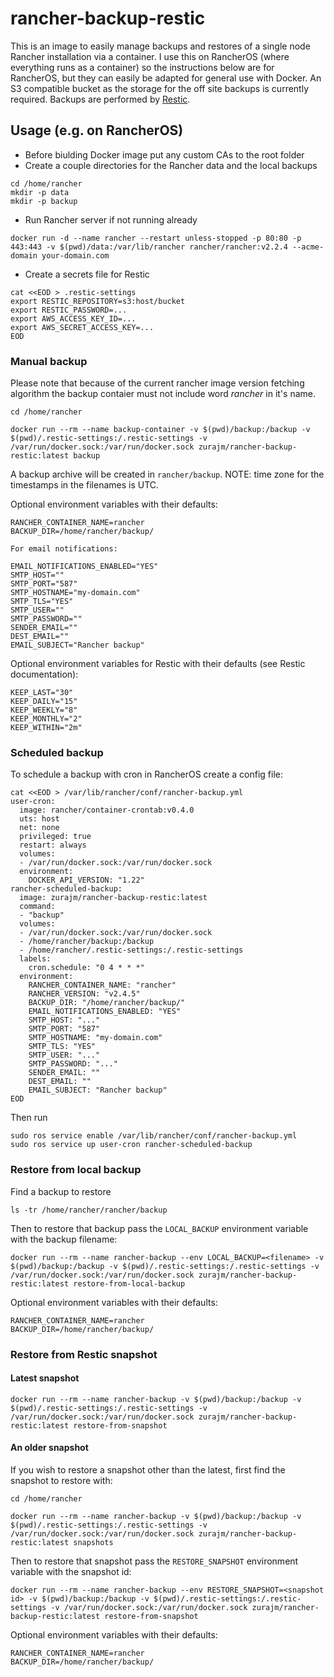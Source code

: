 # rancher-backup-restic

This is an image to easily manage backups and restores of a single node Rancher installation via a container. I use this on RancherOS (where everything runs as a container) so the instructions below are for RancherOS, but they can easily be adapted for general use with Docker. An S3 compatible bucket as the storage for the off site backups is currently required. Backups are performed by [Restic](https://restic.net/).

## Usage (e.g. on RancherOS)

- Before biulding Docker image put any custom CAs to the root folder
- Create a couple directories for the Rancher data and the local backups

```
cd /home/rancher
mkdir -p data
mkdir -p backup
```

- Run Rancher server if not running already

```
docker run -d --name rancher --restart unless-stopped -p 80:80 -p 443:443 -v $(pwd)/data:/var/lib/rancher rancher/rancher:v2.2.4 --acme-domain your-domain.com
```

- Create a secrets file for Restic

```
cat <<EOD > .restic-settings
export RESTIC_REPOSITORY=s3:host/bucket
export RESTIC_PASSWORD=...
export AWS_ACCESS_KEY_ID=...
export AWS_SECRET_ACCESS_KEY=...
EOD
```

### Manual backup
Please note that because of the current rancher image version fetching algorithm the backup contaier must not include word *rancher* in it's name.
```
cd /home/rancher

docker run --rm --name backup-container -v $(pwd)/backup:/backup -v $(pwd)/.restic-settings:/.restic-settings -v /var/run/docker.sock:/var/run/docker.sock zurajm/rancher-backup-restic:latest backup
```

A backup archive will be created in `rancher/backup`. NOTE: time zone for the timestamps in the filenames is UTC.

Optional environment variables with their defaults:

```
RANCHER_CONTAINER_NAME=rancher
BACKUP_DIR=/home/rancher/backup/

For email notifications:

EMAIL_NOTIFICATIONS_ENABLED="YES"
SMTP_HOST=""
SMTP_PORT="587"
SMTP_HOSTNAME="my-domain.com"
SMTP_TLS="YES"
SMTP_USER=""
SMTP_PASSWORD=""
SENDER_EMAIL=""
DEST_EMAIL=""
EMAIL_SUBJECT="Rancher backup"
```

Optional environment variables for Restic with their defaults (see Restic documentation):

```
KEEP_LAST="30"
KEEP_DAILY="15"
KEEP_WEEKLY="8"
KEEP_MONTHLY="2"
KEEP_WITHIN="2m"
```

### Scheduled backup

To schedule a backup with cron in RancherOS create a config file:

```
cat <<EOD > /var/lib/rancher/conf/rancher-backup.yml
user-cron:
  image: rancher/container-crontab:v0.4.0
  uts: host
  net: none
  privileged: true
  restart: always
  volumes:
  - /var/run/docker.sock:/var/run/docker.sock
  environment:
    DOCKER_API_VERSION: "1.22"
rancher-scheduled-backup:
  image: zurajm/rancher-backup-restic:latest
  command:
  - "backup"
  volumes:
  - /var/run/docker.sock:/var/run/docker.sock
  - /home/rancher/backup:/backup
  - /home/rancher/.restic-settings:/.restic-settings
  labels:
    cron.schedule: "0 4 * * *"
  environment:
    RANCHER_CONTAINER_NAME: "rancher"
    RANCHER_VERSION: "v2.4.5"
    BACKUP_DIR: "/home/rancher/backup/"
    EMAIL_NOTIFICATIONS_ENABLED: "YES"
    SMTP_HOST: "..."
    SMTP_PORT: "587"
    SMTP_HOSTNAME: "my-domain.com"
    SMTP_TLS: "YES"
    SMTP_USER: "..."
    SMTP_PASSWORD: "..."
    SENDER_EMAIL: ""
    DEST_EMAIL: ""
    EMAIL_SUBJECT: "Rancher backup"
EOD
```

Then run

```
sudo ros service enable /var/lib/rancher/conf/rancher-backup.yml
sudo ros service up user-cron rancher-scheduled-backup
```

### Restore from local backup

Find a backup to restore

```
ls -tr /home/rancher/rancher/backup
```

Then to restore that backup pass the `LOCAL_BACKUP` environment variable with the backup filename:

```
docker run --rm --name rancher-backup --env LOCAL_BACKUP=<filename> -v $(pwd)/backup:/backup -v $(pwd)/.restic-settings:/.restic-settings -v /var/run/docker.sock:/var/run/docker.sock zurajm/rancher-backup-restic:latest restore-from-local-backup
```

Optional environment variables with their defaults:

```
RANCHER_CONTAINER_NAME=rancher
BACKUP_DIR=/home/rancher/backup/
```


### Restore from Restic snapshot

#### Latest snapshot

```
docker run --rm --name rancher-backup -v $(pwd)/backup:/backup -v $(pwd)/.restic-settings:/.restic-settings -v /var/run/docker.sock:/var/run/docker.sock zurajm/rancher-backup-restic:latest restore-from-snapshot
```

#### An older snapshot

If you wish to restore a snapshot other than the latest, first find the snapshot to restore with:

```
cd /home/rancher

docker run --rm --name rancher-backup -v $(pwd)/backup:/backup -v $(pwd)/.restic-settings:/.restic-settings -v /var/run/docker.sock:/var/run/docker.sock zurajm/rancher-backup-restic:latest snapshots
```

Then to restore that snapshot pass the `RESTORE_SNAPSHOT` environment variable with the snapshot id:

```
docker run --rm --name rancher-backup --env RESTORE_SNAPSHOT=<snapshot id> -v $(pwd)/backup:/backup -v $(pwd)/.restic-settings:/.restic-settings -v /var/run/docker.sock:/var/run/docker.sock zurajm/rancher-backup-restic:latest restore-from-snapshot
```

Optional environment variables with their defaults:

```
RANCHER_CONTAINER_NAME=rancher
BACKUP_DIR=/home/rancher/backup/
```
